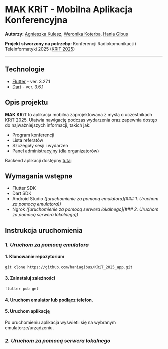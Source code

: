 # MAK KRiT - Mobilna Aplikacja Konferencyjna 
**Autorzy:** [Agnieszka Kulesz](https://github.com/agatherat), [Weronika Koterba](https://github.com/weronikakoterba), [Hania Gibus](https://github.com/haniagibus)

**Projekt stworzony na potrzeby:** Konferencji Radiokomunikacji i Teleinformatyki 2025 ([KRiT 2025](https://krit.com.pl/#/))

---

## Technologie
- [Flutter](https://flutter.dev/) - ver. 3.27.1
- [Dart](https://dart.dev/) - ver. 3.6.1

## Opis projektu
**MAK KRiT** to aplikacja mobilna zaprojektowana z myślą o uczestnikach KRiT 2025. Ułatwia nawigację podczas wydarzenia oraz zapewnia dostęp do najważniejszych informacji, takich jak:
- Program konferencji
- Lista referatów
- Szczegóły sesji i wydarzeń
- Panel administracyjny (dla organizatorów)

Backend aplikacji dostępny [tutaj](https://github.com/akulesz/KRiT_2025_api)

## Wymagania wstępne
- Flutter SDK
- Dart SDK
- Android Studio _([uruchomienie za pomocą emulatora](### _1. Uruchom za pomocą emulatora_))_
- Ngrok _([uruchomienie za pomocą serwera lokalnego](### _2. Uruchom za pomocą serwera lokalnego_))_

## Instrukcja uruchomienia
### _1. Uruchom za pomocą emulatora_
#### 1. Klonowanie repozytorium
```git clone https://github.com/haniagibus/KRiT_2025_app.git```

#### 3. Zainstaluj zależności
```flutter pub get```

#### 4. Uruchom emulator lub podłącz telefon.

#### 5. Uruchom aplikację
Po uruchomieniu aplikacja wyświetli się na wybranym emulatorze/urządzeniu.

### _2. Uruchom za pomocą serwera lokalnego_
